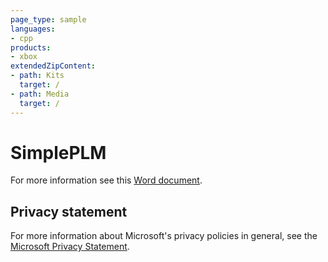 ```yaml
---
page_type: sample
languages:
- cpp
products:
- xbox
extendedZipContent:
- path: Kits
  target: /
- path: Media
  target: /
---
```


# SimplePLM

For more information see this [Word document](https://github.com/microsoft/Xbox-GDK-Samples/blob/main/Samples/System/SimplePLM/Readme.docx).

## Privacy statement

For more information about Microsoft's privacy policies in general, see the [Microsoft Privacy Statement](https://privacy.microsoft.com/privacystatement/).
